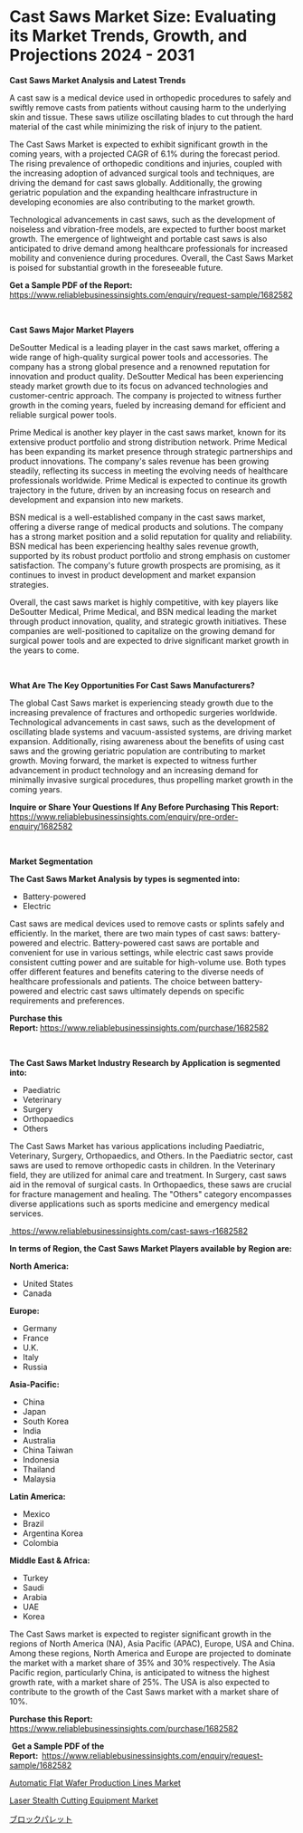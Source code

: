 <p><h1>Cast Saws Market Size: Evaluating its Market Trends, Growth, and Projections 2024 - 2031</h1></p><p><strong>Cast Saws Market Analysis and Latest Trends</strong></p>
<p><p>A cast saw is a medical device used in orthopedic procedures to safely and swiftly remove casts from patients without causing harm to the underlying skin and tissue. These saws utilize oscillating blades to cut through the hard material of the cast while minimizing the risk of injury to the patient.</p><p>The Cast Saws Market is expected to exhibit significant growth in the coming years, with a projected CAGR of 6.1% during the forecast period. The rising prevalence of orthopedic conditions and injuries, coupled with the increasing adoption of advanced surgical tools and techniques, are driving the demand for cast saws globally. Additionally, the growing geriatric population and the expanding healthcare infrastructure in developing economies are also contributing to the market growth.</p><p>Technological advancements in cast saws, such as the development of noiseless and vibration-free models, are expected to further boost market growth. The emergence of lightweight and portable cast saws is also anticipated to drive demand among healthcare professionals for increased mobility and convenience during procedures. Overall, the Cast Saws Market is poised for substantial growth in the foreseeable future.</p></p>
<p><strong>Get a Sample PDF of the Report:&nbsp;</strong> <a href="https://www.reliablebusinessinsights.com/enquiry/request-sample/1682582">https://www.reliablebusinessinsights.com/enquiry/request-sample/1682582</a></p>
<p>&nbsp;</p>
<p><strong>Cast Saws Major Market Players</strong></p>
<p><p>DeSoutter Medical is a leading player in the cast saws market, offering a wide range of high-quality surgical power tools and accessories. The company has a strong global presence and a renowned reputation for innovation and product quality. DeSoutter Medical has been experiencing steady market growth due to its focus on advanced technologies and customer-centric approach. The company is projected to witness further growth in the coming years, fueled by increasing demand for efficient and reliable surgical power tools.</p><p>Prime Medical is another key player in the cast saws market, known for its extensive product portfolio and strong distribution network. Prime Medical has been expanding its market presence through strategic partnerships and product innovations. The company's sales revenue has been growing steadily, reflecting its success in meeting the evolving needs of healthcare professionals worldwide. Prime Medical is expected to continue its growth trajectory in the future, driven by an increasing focus on research and development and expansion into new markets.</p><p>BSN medical is a well-established company in the cast saws market, offering a diverse range of medical products and solutions. The company has a strong market position and a solid reputation for quality and reliability. BSN medical has been experiencing healthy sales revenue growth, supported by its robust product portfolio and strong emphasis on customer satisfaction. The company's future growth prospects are promising, as it continues to invest in product development and market expansion strategies.</p><p>Overall, the cast saws market is highly competitive, with key players like DeSoutter Medical, Prime Medical, and BSN medical leading the market through product innovation, quality, and strategic growth initiatives. These companies are well-positioned to capitalize on the growing demand for surgical power tools and are expected to drive significant market growth in the years to come.</p></p>
<p>&nbsp;</p>
<p><strong>What Are The Key Opportunities For Cast Saws Manufacturers?</strong></p>
<p><p>The global Cast Saws market is experiencing steady growth due to the increasing prevalence of fractures and orthopedic surgeries worldwide. Technological advancements in cast saws, such as the development of oscillating blade systems and vacuum-assisted systems, are driving market expansion. Additionally, rising awareness about the benefits of using cast saws and the growing geriatric population are contributing to market growth. Moving forward, the market is expected to witness further advancement in product technology and an increasing demand for minimally invasive surgical procedures, thus propelling market growth in the coming years.</p></p>
<p><strong>Inquire or Share Your Questions If Any Before Purchasing This Report:</strong> <a href="https://www.reliablebusinessinsights.com/enquiry/pre-order-enquiry/1682582">https://www.reliablebusinessinsights.com/enquiry/pre-order-enquiry/1682582</a></p>
<p>&nbsp;</p>
<p><strong>Market Segmentation</strong></p>
<p><strong>The Cast Saws Market Analysis by types is segmented into:</strong></p>
<p><ul><li>Battery-powered</li><li>Electric</li></ul></p>
<p><p>Cast saws are medical devices used to remove casts or splints safely and efficiently. In the market, there are two main types of cast saws: battery-powered and electric. Battery-powered cast saws are portable and convenient for use in various settings, while electric cast saws provide consistent cutting power and are suitable for high-volume use. Both types offer different features and benefits catering to the diverse needs of healthcare professionals and patients. The choice between battery-powered and electric cast saws ultimately depends on specific requirements and preferences.</p></p>
<p><strong>Purchase this Report:&nbsp;</strong><a href="https://www.reliablebusinessinsights.com/purchase/1682582">https://www.reliablebusinessinsights.com/purchase/1682582</a></p>
<p>&nbsp;</p>
<p><strong>The Cast Saws Market Industry Research by Application is segmented into:</strong></p>
<p><ul><li>Paediatric</li><li>Veterinary</li><li>Surgery</li><li>Orthopaedics</li><li>Others</li></ul></p>
<p><p>The Cast Saws Market has various applications including Paediatric, Veterinary, Surgery, Orthopaedics, and Others. In the Paediatric sector, cast saws are used to remove orthopedic casts in children. In the Veterinary field, they are utilized for animal care and treatment. In Surgery, cast saws aid in the removal of surgical casts. In Orthopaedics, these saws are crucial for fracture management and healing. The "Others" category encompasses diverse applications such as sports medicine and emergency medical services.</p></p>
<p><a href="https://www.reliablebusinessinsights.com/cast-saws-r1682582">&nbsp;https://www.reliablebusinessinsights.com/cast-saws-r1682582</a></p>
<p><strong>In terms of Region, the Cast Saws Market Players available by Region are:</strong></p>
<p>
    <p> <strong> North America: </strong>
        <ul>
            <li>United States</li>
            <li>Canada</li>
        </ul>
        </p> 
    <p> <strong> Europe: </strong>
        <ul>
            <li>Germany</li>
            <li>France</li>
            <li>U.K.</li>
            <li>Italy</li>
            <li>Russia</li>
        </ul>
        </p> 
    <p> <strong> Asia-Pacific: </strong>
        <ul>
            <li>China</li>
            <li>Japan</li>
            <li>South Korea</li>
            <li>India</li>
            <li>Australia</li>
            <li>China Taiwan</li>
            <li>Indonesia</li>
            <li>Thailand</li>
            <li>Malaysia</li>
        </ul>
        </p> 
    <p> <strong> Latin America: </strong>
        <ul>
            <li>Mexico</li>
            <li>Brazil</li>
            <li>Argentina Korea</li>
            <li>Colombia</li>
        </ul>
        </p> 
    <p> <strong> Middle East & Africa: </strong>
        <ul>
            <li>Turkey</li>
            <li>Saudi</li>
            <li>Arabia</li>
            <li>UAE</li>
            <li>Korea</li>
        </ul>
    </p>
    </p>
<p><p>The Cast Saws market is expected to register significant growth in the regions of North America (NA), Asia Pacific (APAC), Europe, USA and China. Among these regions, North America and Europe are projected to dominate the market with a market share of 35% and 30% respectively. The Asia Pacific region, particularly China, is anticipated to witness the highest growth rate, with a market share of 25%. The USA is also expected to contribute to the growth of the Cast Saws market with a market share of 10%.</p></p>
<p><strong>Purchase this Report: </strong><a href="https://www.reliablebusinessinsights.com/purchase/1682582">https://www.reliablebusinessinsights.com/purchase/1682582</a></p>
<p>&nbsp;<strong>Get a Sample PDF of the Report:&nbsp;&nbsp;</strong><a href="https://www.reliablebusinessinsights.com/enquiry/request-sample/1682582">https://www.reliablebusinessinsights.com/enquiry/request-sample/1682582</a></p>
<p><strong></strong></p>
<p><p><a href="https://github.com/goodweq44/Market-Research-Report-List-1/blob/main/automatic-flat-wafer-production-lines-market.md">Automatic Flat Wafer Production Lines Market</a></p><p><a href="https://github.com/ajohirul8010/Market-Research-Report-List-1/blob/main/laser-stealth-cutting-equipment-market.md">Laser Stealth Cutting Equipment Market</a></p><p><a href="https://github.com/KaliMetz2023/Market-Research-Report-List-1/blob/main/3629084168192.md">ブロックパレット</a></p></p>